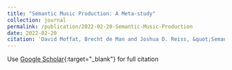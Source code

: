 ```yaml
---
title: "Semantic Music Production: A Meta-study"
collection: journal
permalink: /publication/2022-02-20-Semantic-Music-Production
date: 2022-02-20
citation: 'David Moffat, Brecht de Man and Joshua D. Reiss, &quot;Semantic Music Production: A Meta-study.&quot; Journal of the Audio Engineering Society, 2022. In Review'
---
```

Use [Google Scholar](https://scholar.google.com/scholar?q=Semantic+Music+Production+Moffat){:target="_blank"} for full citation
